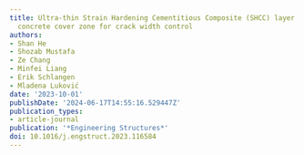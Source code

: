 ```yaml
---
title: Ultra-thin Strain Hardening Cementitious Composite (SHCC) layer in reinforced
  concrete cover zone for crack width control
authors:
- Shan He
- Shozab Mustafa
- Ze Chang
- Minfei Liang
- Erik Schlangen
- Mladena Luković
date: '2023-10-01'
publishDate: '2024-06-17T14:55:16.529447Z'
publication_types:
- article-journal
publication: '*Engineering Structures*'
doi: 10.1016/j.engstruct.2023.116584
---
```

